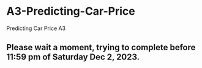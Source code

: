 # A3-Predicting-Car-Price
Predicting Car Price A3

## Please wait a moment, trying to complete before 11:59 pm of Saturday Dec 2, 2023.
